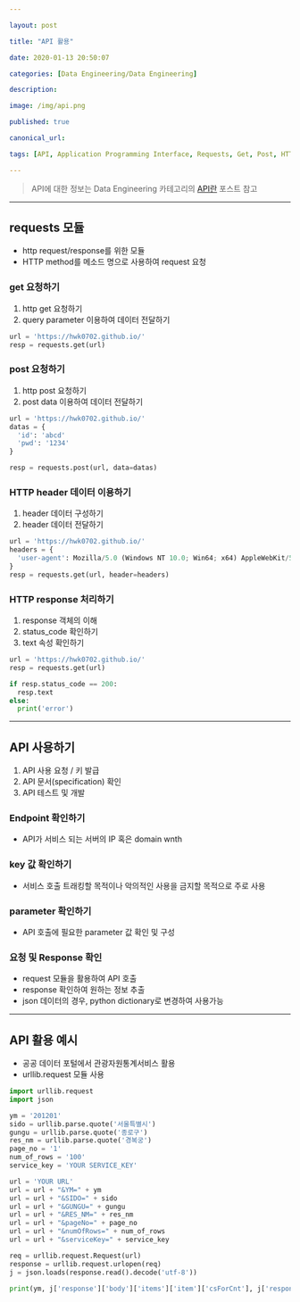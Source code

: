 ```yaml
---

layout: post

title: "API 활용"

date: 2020-01-13 20:50:07

categories: [Data Engineering/Data Engineering]

description:

image: /img/api.png

published: true

canonical_url:

tags: [API, Application Programming Interface, Requests, Get, Post, HTTP, 데이터 엔지니어링, Data Engineering]

---
```


> API에 대한 정보는 Data Engineering 카테고리의 [API란](https://hwk0702.github.io/data%20engineering/data%20engineering/2020/01/13/API/) 포스트 참고

--------------------------------------------

## requests 모듈

-	http request/response를 위한 모듈
-	HTTP method를 메소드 명으로 사용하여 request 요청

### get 요청하기
1. http get 요청하기
2. query parameter 이용하여 데이터 전달하기

```python
url = 'https://hwk0702.github.io/'
resp = requests.get(url)
```

### post 요청하기
1. http post 요청하기
2. post data 이용하여 데이터 전달하기

```python
url = 'https://hwk0702.github.io/'
datas = {
  'id': 'abcd'
  'pwd': '1234'
}

resp = requests.post(url, data=datas)
```

### HTTP header 데이터 이용하기
1. header 데이터 구성하기
2. header 데이터 전달하기

```python
url = 'https://hwk0702.github.io/'
headers = {
  'user-agent': Mozilla/5.0 (Windows NT 10.0; Win64; x64) AppleWebKit/537.36 (KHTML, like Gecko) Chrome/79.0.3945.88 Safari/537.36
}
resp = requests.get(url, header=headers)
```

### HTTP response 처리하기
1. response 객체의 이해
2. status_code 확인하기
3. text 속성 확인하기

```python
url = 'https://hwk0702.github.io/'
resp = requests.get(url)

if resp.status_code == 200:
  resp.text
else:
  print('error')
```
----------------------------------------------

## API 사용하기

1. API 사용 요청 / 키 발급
2. API 문서(specification) 확인
3. API 테스트 및 개발

### Endpoint 확인하기
- API가 서비스 되는 서버의 IP 혹은 domain wnth

### key 값 확인하기
- 서비스 호출 트래킹할 목적이나 악의적인 사용을 금지할 목적으로 주로 사용

### parameter 확인하기
- API 호출에 필요한 parameter 값 확인 및 구성

### 요청 및 Response 확인
- request 모듈을 활용하여 API 호출
- response 확인하여 원하는 정보 추출
- json 데이터의 경우, python dictionary로 변경하여 사용가능

-------------------------------------------------------------------

## API 활용 예시
- 공공 데이터 포털에서 관광자원통계서비스 활용
- urllib.request 모듈 사용

```python
import urllib.request
import json

ym = '201201'
sido = urllib.parse.quote('서울특별시')
gungu = urllib.parse.quote('종로구')
res_nm = urllib.parse.quote('경복궁')
page_no = '1'
num_of_rows = '100'
service_key = 'YOUR SERVICE_KEY'

url = 'YOUR URL'
url = url + "&YM=" + ym
url = url + "&SIDO=" + sido
url = url + "&GUNGU=" + gungu
url = url + "&RES_NM=" + res_nm
url = url + "&pageNo=" + page_no
url = url + "&numOfRows=" + num_of_rows
url = url + "&serviceKey=" + service_key

req = urllib.request.Request(url)
response = urllib.request.urlopen(req)
j = json.loads(response.read().decode('utf-8'))

print(ym, j['response']['body']['items']['item']['csForCnt'], j['response']['body']['items']['item']['csNatCnt'])
```
